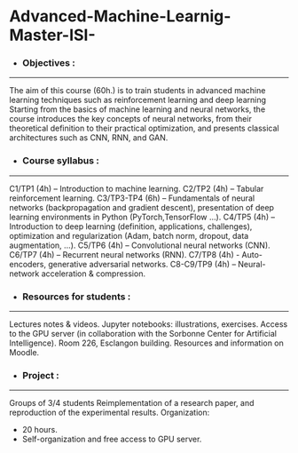 # Advanced-Machine-Learnig-Master-ISI-

- ### Objectives :
--------------
The aim of this course (60h.) is to train students in advanced machine learning techniques such as
reinforcement learning and deep learning Starting from the basics of machine learning and neural
networks, the course introduces the key concepts of neural networks, from their theoretical definition to their
practical optimization, and presents classical architectures such as CNN, RNN, and GAN.

- ### Course syllabus :
-------------------
C1/TP1 (4h) – Introduction to machine learning.
C2/TP2 (4h) – Tabular reinforcement learning.
C3/TP3-TP4 (6h) – Fundamentals of neural networks (backpropagation and gradient descent), presentation of deep learning environments in Python (PyTorch,TensorFlow …).
C4/TP5 (4h) – Introduction to deep learning (definition, applications, challenges), optimization and regularization (Adam, batch norm, dropout, data augmentation, …).
C5/TP6 (4h) – Convolutional neural networks (CNN).
C6/TP7 (4h) – Recurrent neural networks (RNN).
C7/TP8 (4h) - Auto-encoders, generative adversarial networks.
C8-C9/TP9 (4h) – Neural-network acceleration & compression.

- ### Resources for students :
--------------------------
Lectures notes & videos.
Jupyter notebooks: illustrations, exercises.
Access to the GPU server (in collaboration with the Sorbonne Center for Artificial Intelligence).
Room 226, Esclangon building.
Resources and information on Moodle.

- ### Project :
-----------
Groups of 3/4 students Reimplementation of a research paper, and reproduction of the experimental results.
Organization:
- 20 hours.
- Self-organization and free access to GPU server.
